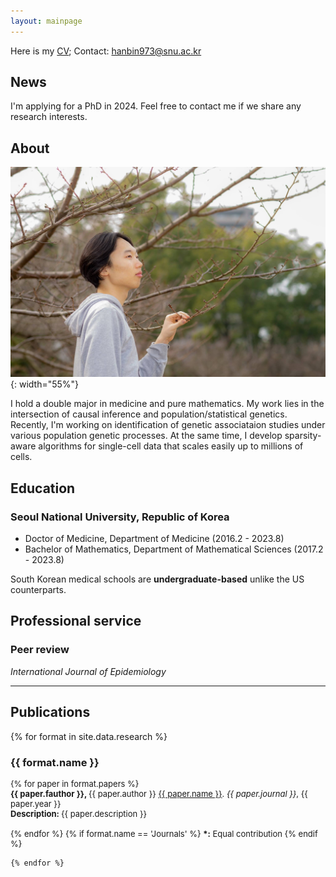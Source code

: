 ```yaml
---
layout: mainpage
---
```


Here is my [CV](CV_LeeH.pdf); Contact: <hanbin973@snu.ac.kr>

## News 
<p class="message">
  I'm applying for a PhD in 2024. Feel free to contact me if we share any research interests.
</p>

## About 
![](profile.jpg){: width="55%"}

I hold a double major in medicine and pure mathematics.
My work lies in the intersection of causal inference and population/statistical genetics.
Recently, I'm working on identification of genetic associataion studies under various population genetic processes.
At the same time, I develop sparsity-aware algorithms for single-cell data that scales easily up to millions of cells.

## Education
### Seoul National University, Republic of Korea
- Doctor of Medicine, Department of Medicine (2016.2 - 2023.8)
- Bachelor of Mathematics, Department of Mathematical Sciences (2017.2 - 2023.8)

South Korean medical schools are <b>undergraduate-based</b> unlike the US counterparts.

## Professional service
### Peer review
_International Journal of Epidemiology_

---

## Publications

<ul style='list-style: none; padding: 0px;'>
	{% for format in site.data.research %}
		<li>
			<h3 class='pub-format'> {{ format.name }} </h3>
			<div class='pubbox-out'>
				<div class='pubbox-in'>
					<ul style='list-style: none; padding: 0px; font-size: small;'>
						{% for paper in format.papers %}
							<li>
								<b>
								{{ paper.fauthor }}, 
								</b>
								{{ paper.author }} 
								<a href='{{ paper.doi }}'>{{ paper.name }}</a>. 
								<i>{{ paper.journal }}</i>,
								{{ paper.year }}<br>
								<b>
								Description:
								</b>
								{{ paper.description }}
								<br>
								<br>
							</li>
						{% endfor %}
						{% if format.name == 'Journals' %}
						<b>*:</b> Equal contribution
						{% endif %}
					</ul>
				</div>
			</div>
		</li>
		
	{% endfor %}
</ul>

